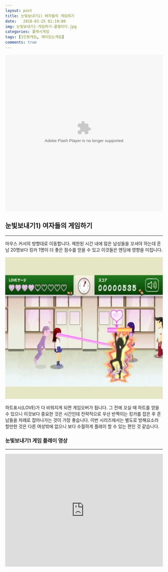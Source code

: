 ```yaml
---
layout: post
title: 눈빛보내기1) 여자들의 게임하기
date:   2018-03-25 01:19:00
img: 눈빛보내기1-게임하기-꿀잼이다.jpg
categories: 플래시게임
tags: [1인용게임, 재미있는게임]
comments: true
---
```



<embed src="http://cfile23.uf.tistory.com/media/23048F5054116CC30CBC29" type="application/x-shockwave-flash" width="100%" height="500" align="middle" name="gamefile">
<h2>눈빛보내기1) 여자들의 게임하기</h2>

<hr />

마우스 커서의 방향대로 이동합니다. 제한된 시간 내에 많은 남성들을 꼬셔야 하는데 흔남 20명보다 킹카 1명이 더 좋은 점수를 얻을 수 있고 이것들은 엔딩에 영향을 미칩니다.

<img class="alignnone wp-image-568" src="/images/눈빛보내기1-게임하기-꿀잼이다.jpg" alt="" width="100%" height="452" />

하트표시(LOVE)가 다 비워지게 되면 게임오버가 됩니다. 그 전에 꼬실 때 하트를 얻을 수 있으니 이것보다 중요한 것은 시간인데 전략적으로 우선 반짝이는 킹카를 잡은 후 흔남들을 차례로 잡아나가는 것이 가장 좋습니다. 이번 시리즈에서는 별도로 방해요소라 할만한 것은 다른 여성밖에 없으니 보다 수월하게 플레이 할 수 있는 편인 것 같습니다.
<h3>눈빛보내기1 게임 플레이 영상</h3>

<hr />

<iframe src="https://www.youtube.com/embed/fuc2FWV34NU?rel=0" width="100%" height="360" frameborder="0" allowfullscreen="allowfullscreen"></iframe>